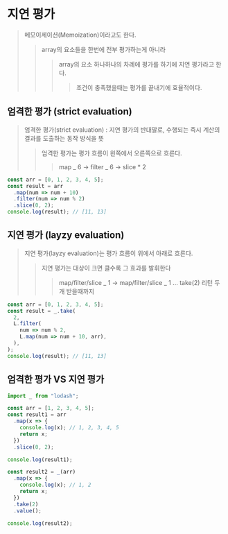 # 지연 평가

> 메모이제이션(Memoization)이라고도 한다.
>
> > array의 요소들을 한번에 전부 평가하는게 아니라
> >
> > > array의 요소 하나하나의 차례에 평가를 하기에 지연 평가라고 한다.
> > >
> > > > 조건이 충족했을때는 평가를 끝내기에 효율적이다.

## 엄격한 평가 (strict evaluation)

> 엄격한 평가(strict evaluation) : 지연 평가의 반대말로, 수행되는 즉시 계산의 결과를 도출하는 동작 방식을 뜻
>
> > 엄격한 평가는 평가 흐름이 왼쪽에서 오른쪽으로 흐른다.
> >
> > > map _ 6 -> filter _ 6 -> slice \* 2

```js
const arr = [0, 1, 2, 3, 4, 5];
const result = arr
  .map(num => num + 10)
  .filter(num => num % 2)
  .slice(0, 2);
console.log(result); // [11, 13]
```

## 지연 평가 (layzy evaluation)

> 지연 평가(layzy evaluation)는 평가 흐름이 위에서 아래로 흐른다.
>
> > 지연 평가는 대상이 크면 클수록 그 효과를 발휘한다
> >
> > > map/filter/slice _ 1 -> map/filter/slice _ 1 ... take(2) 리턴 두개 받을때까지

```js
const arr = [0, 1, 2, 3, 4, 5];
const result = _.take(
  2,
  L.filter(
    num => num % 2,
    L.map(num => num + 10, arr),
  ),
);
console.log(result); // [11, 13]
```

## 엄격한 평가 VS 지연 평가

```js
import _ from "lodash";

const arr = [1, 2, 3, 4, 5];
const result1 = arr
  .map(x => {
    console.log(x); // 1, 2, 3, 4, 5
    return x;
  })
  .slice(0, 2);

console.log(result1);

const result2 = _(arr)
  .map(x => {
    console.log(x); // 1, 2
    return x;
  })
  .take(2)
  .value();

console.log(result2);
```

